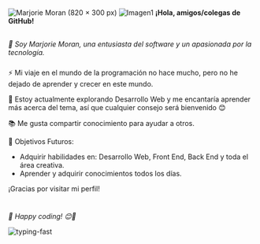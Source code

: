 #
![Marjorie Moran (820 × 300 px)](https://github.com/MarjorieMoran-UMG/MarjorieMoran-UMG/assets/79346379/e9a850c4-03a5-4749-b937-392baff69588)
![Imagen1](https://github.com/MarjorieMoran-UMG/MarjorieMoran-UMG/assets/79346379/ac49020d-bffc-488d-8316-c30bd2a29789)  **¡Hola, amigos/colegas de GitHub!** 

##
*💬 Soy Marjorie Moran, una entusiasta del software y un apasionada por la tecnología.*

###
⚡ Mi viaje en el mundo de la programación no hace mucho, pero no he dejado de aprender y crecer en este mundo.

🌱 Estoy actualmente explorando Desarrollo Web y me encantaría aprender más acerca del tema, 
así que cualquier consejo será bienvenido 😊

📚 Me gusta compartir conocimiento para ayudar a otros.

🎯 Objetivos Futuros:
- Adquirir habilidades en: Desarrollo Web, Front End, Back End y toda el área creativa.
- Aprender y adquirir conocimientos todos los días. 

¡Gracias por visitar mi perfil!

#
*👋 Happy coding! 😊🚀*

![typing-fast](https://github.com/MarjorieMoran-UMG/MarjorieMoran-UMG/assets/79346379/7a9f6d5e-f444-4df1-b9b1-c9fa823216c8)

